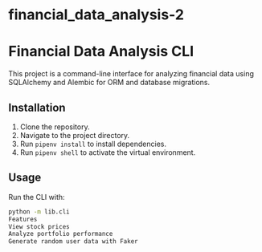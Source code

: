 # financial_data_analysis-2
# Financial Data Analysis CLI

This project is a command-line interface for analyzing financial data using SQLAlchemy and Alembic for ORM and database migrations.

## Installation

1. Clone the repository.
2. Navigate to the project directory.
3. Run `pipenv install` to install dependencies.
4. Run `pipenv shell` to activate the virtual environment.

## Usage

Run the CLI with:
```bash
python -m lib.cli
Features
View stock prices
Analyze portfolio performance
Generate random user data with Faker
